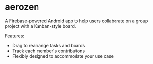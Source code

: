 # aerozen

A Firebase-powered Android app to help users collaborate on a group project with a Kanban-style board.

Features:
<ul>
<li>Drag to rearrange tasks and boards</li>
<li>Track each member's contributions</li>
<li>Flexibly designed to accommodate your use case</li>
</ul>
